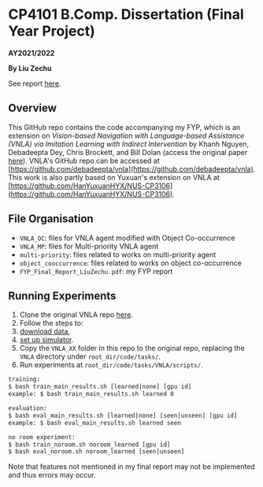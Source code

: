 # CP4101 B.Comp. Dissertation (Final Year Project)

**AY2021/2022**

**By Liu Zechu**

See report [here](https://github.com/LiuZechu/vnla/blob/master/FYP_Final_Report_LiuZechu.pdf).

## Overview
This GitHub repo contains the code accompanying my FYP, which is an extension on _Vision-based Navigation with Language-based Assistance (VNLA) via Imitation Learning with Indirect Intervention_ by Khanh Nguyen, Debadeepta Dey, Chris Brockett, and Bill Dolan (access the original paper [here](https://arxiv.org/abs/1812.04155)). VNLA's GitHub repo can be accessed at [https://github.com/debadeepta/vnla](https://github.com/debadeepta/vnla). This work is also partly based on Yuxuan's extension on VNLA at [https://github.com/HanYuxuanHYX/NUS-CP3106](https://github.com/HanYuxuanHYX/NUS-CP3106).

## File Organisation
- `VNLA_OC`: files for VNLA agent modified with Object Co-occurrence
- `VNLA_MP`: files for Multi-priority VNLA agent
- `multi-priority`: files related to works on multi-priority agent
- `object_cooccurrence`: files related to works on object co-occurrence
- `FYP_Final_Report_LiuZechu.pdf`: my FYP report

## Running Experiments
1. Clone the original VNLA repo [here](https://github.com/debadeepta/vnla).
2. Follow the steps to:
  1. [download data](https://github.com/debadeepta/vnla/tree/master/data),
  2. [set up simulator](https://github.com/debadeepta/vnla/tree/master/code).
3. Copy the `VNLA_XX` folder in this repo to the original repo, replacing the `VNLA` directory under `root_dir/code/tasks/`.
4. Run experiments at `root_dir/code/tasks/VNLA/scripts/`.

```bash
training:
$ bash train_main_results.sh [learned|none] [gpu id]
example: $ bash train_main_results.sh learned 0

evaluation:
$ bash eval_main_results.sh [learned|none] [seen|unseen] [gpu id]
example: $ bash eval_main_results.sh learned seen

no room experiment:
$ bash train_noroom.sh noroom_learned [gpu id]
$ bash eval_noroom.sh noroom_learned [seen|unseen]
```

Note that features not mentioned in my final report may not be implemented and thus errors may occur.

